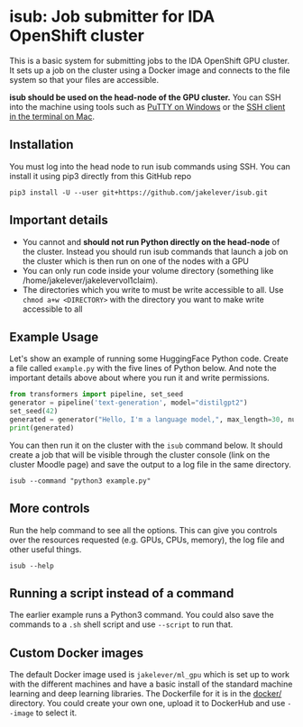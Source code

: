 # isub: Job submitter for IDA OpenShift cluster

This is a basic system for submitting jobs to the IDA OpenShift GPU cluster. It sets up a job on the cluster using a Docker image and connects to the file system so that your files are accessible.

**isub should be used on the head-node of the GPU cluster.** You can SSH into the machine using tools such as [PuTTY on Windows](https://www.putty.org/) or the [SSH client in the terminal on Mac](https://www.servermania.com/kb/articles/ssh-mac).

## Installation

You must log into the head node to run isub commands using SSH. You can install it using pip3 directly from this GitHub repo

```
pip3 install -U --user git+https://github.com/jakelever/isub.git
```

## Important details

- You cannot and **should not run Python directly on the head-node** of the cluster. Instead you should run isub commands that launch a job on the cluster which is then run on one of the nodes with a GPU
- You can only run code inside your volume directory (something like /home/jakelever/jakelevervol1claim).
- The directories which you write to must be write accessible to all. Use `chmod a+w <DIRECTORY>` with the directory you want to make write accessible to all

## Example Usage

Let's show an example of running some HuggingFace Python code. Create a file called `example.py` with the five lines of Python below. And note the important details above about where you run it and write permissions.

```python
from transformers import pipeline, set_seed
generator = pipeline('text-generation', model="distilgpt2")
set_seed(42)
generated = generator("Hello, I'm a language model,", max_length=30, num_return_sequences=5)
print(generated)
```

You can then run it on the cluster with the `isub` command below. It should create a job that will be visible through the cluster console (link on the cluster Moodle page) and save the output to a log file in the same directory.

```
isub --command "python3 example.py"
```

## More controls

Run the help command to see all the options. This can give you controls over the resources requested (e.g. GPUs, CPUs, memory), the log file and other useful things.

```
isub --help
```

## Running a script instead of a command

The earlier example runs a Python3 command. You could also save the commands to a `.sh` shell script and use `--script` to run that.

## Custom Docker images

The default Docker image used is `jakelever/ml_gpu` which is set up to work with the different machines and have a basic install of the standard machine learning and deep learning libraries. The Dockerfile for it is in the [docker/](https://github.com/jakelever/isub/tree/main/docker) directory. You could create your own one, upload it to DockerHub and use `--image` to select it.
